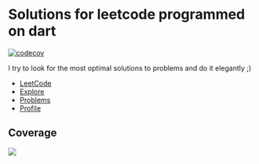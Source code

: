 # Solutions for leetcode programmed on dart

[![codecov](https://codecov.io/gh/cocahonka/leetcode/branch/main/graph/badge.svg?token=MDEQ6CE8XG)](https://codecov.io/gh/cocahonka/leetcode)

I try to look for the most optimal solutions to problems and do it elegantly ;)

- [LeetCode](https://leetcode.com/)
- [Explore](https://leetcode.com/explore/)
- [Problems](https://leetcode.com/problemset/all/)
- [Profile](https://leetcode.com/cocahonka/)

## Coverage

[![](https://codecov.io/gh/cocahonka/leetcode/branch/main/graphs/sunburst.svg)](https://codecov.io/gh/cocahonka/leetcode/branch/main)

